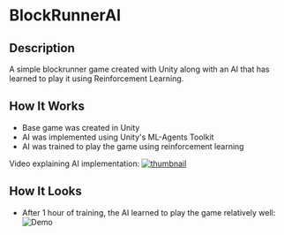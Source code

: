 # BlockRunnerAI

## Description
A simple blockrunner game created with Unity along with an AI that has learned to play it using Reinforcement Learning.

## How It Works
* Base game was created in Unity
* AI was implemented using Unity's ML-Agents Toolkit
* AI was trained to play the game using reinforcement learning

Video explaining AI implementation: [![thumbnail](https://yt-embed.herokuapp.com/embed?v=slaYeCNHT7M)](https://youtu.be/slaYeCNHT7M)

## How It Looks
* After 1 hour of training, the AI learned to play the game relatively well:
![Demo](https://i.ibb.co/FYxdK3s/demo.gif)
